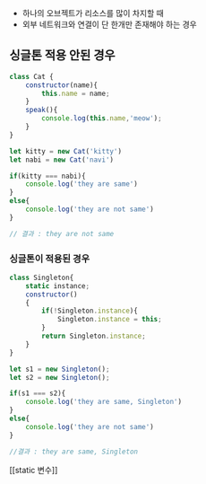 * 하나의 오브젝트가 리소스를 많이 차지할 때 
* 외부 네트워크와 연결이 단 한개만 존재해야 하는 경우

## 싱글톤 적용 안된 경우

```js
class Cat {
	constructor(name){
		this.name = name;
	}
	speak(){
		console.log(this.name,'meow');
	}
}

let kitty = new Cat('kitty')
let nabi = new Cat('navi')

if(kitty === nabi){
	console.log('they are same')
}
else{
	console.log('they are not same')
}

// 결과 : they are not same
```

### 싱글톤이 적용된 경우

```js
class Singleton{
	static instance;
	constructor()
	{
		if(!Singleton.instance){
			Singleton.instance = this;
		}
		return Singleton.instance;
	}
}

let s1 = new Singleton();
let s2 = new Singleton();

if(s1 === s2){
	console.log('they are same, Singleton')
}
else{
	console.log('they are not same')
}

//결과 : they are same, Singleton
```

[[static 변수]]
